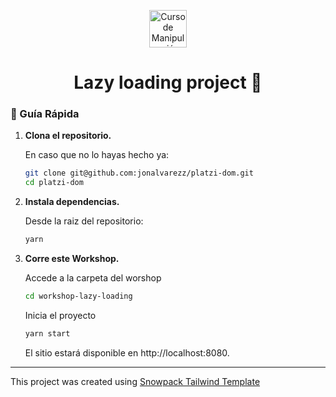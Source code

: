 <p align="center">
  <a href="https://platzi.com/cursos/dom/" target="_blank">
    <img alt="Curso de Manipulación del DOM" src="https://static.platzi.com/media/achievements/badge-manipulacion-dom-js-68f056c0-11d4-4533-8c75-693db60d85f8.png" width="60" />
  </a>
</p>
<h1 align="center">
Lazy loading project 🦊
</h1>


### 🤖 Guía Rápida

1.  **Clona el repositorio.**

    En caso que no lo hayas hecho ya: 

    ```sh
    git clone git@github.com:jonalvarezz/platzi-dom.git
    cd platzi-dom
    ```

    
1.  **Instala dependencias.**

    Desde la raiz del repositorio:

    ```sh
    yarn
    ```


1.  **Corre este Workshop.**
    
    Accede a la carpeta del worshop

    ```sh
    cd workshop-lazy-loading
    ```

    Inicia el proyecto

    ```sh
    yarn start
    ```

    El sitio estará disponible en http://localhost:8080.
    
--------

This project was created using [Snowpack Tailwind Template](#quick-start)